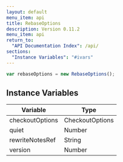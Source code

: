 ```yaml
---
layout: default
menu_item: api
title: RebaseOptions
description: Version 0.11.2
menu_item: api
return_to:
  "API Documentation Index": /api/
sections:
  "Instance Variables": "#ivars"
---
```


```js
var rebaseOptions = new RebaseOptions();
```

## <a name="ivars"></a>Instance Variables

| Variable | Type |
| --- | --- |
| <a name="checkoutOptions"></a>checkoutOptions | CheckoutOptions |
| <a name="quiet"></a>quiet | Number |
| <a name="rewriteNotesRef"></a>rewriteNotesRef | String |
| <a name="version"></a>version | Number |

